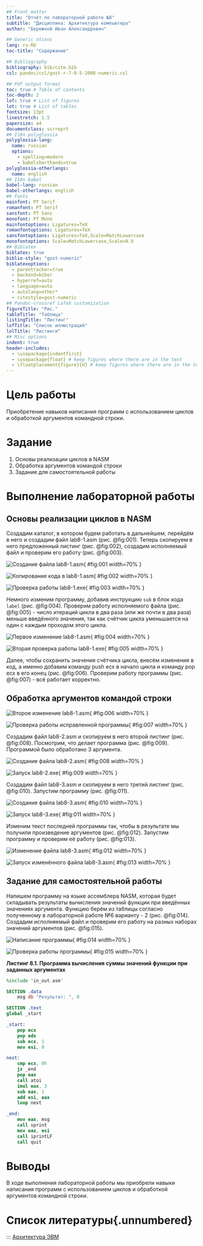 ```yaml
---
## Front matter
title: "Отчёт по лабораторной работе №8"
subtitle: "Дисциплина: Архитектура компьютера"
author: "Бережной Иван Александрович"

## Generic otions
lang: ru-RU
toc-title: "Содержание"

## Bibliography
bibliography: bib/cite.bib
csl: pandoc/csl/gost-r-7-0-5-2008-numeric.csl

## Pdf output format
toc: true # Table of contents
toc-depth: 2
lof: true # List of figures
lot: true # List of tables
fontsize: 13pt
linestretch: 1.5
papersize: a4
documentclass: scrreprt
## I18n polyglossia
polyglossia-lang:
  name: russian
  options:
	- spelling=modern
	- babelshorthands=true
polyglossia-otherlangs:
  name: english
## I18n babel
babel-lang: russian
babel-otherlangs: english
## Fonts
mainfont: PT Serif
romanfont: PT Serif
sansfont: PT Sans
monofont: PT Mono
mainfontoptions: Ligatures=TeX
romanfontoptions: Ligatures=TeX
sansfontoptions: Ligatures=TeX,Scale=MatchLowercase
monofontoptions: Scale=MatchLowercase,Scale=0.9
## Biblatex
biblatex: true
biblio-style: "gost-numeric"
biblatexoptions:
  - parentracker=true
  - backend=biber
  - hyperref=auto
  - language=auto
  - autolang=other*
  - citestyle=gost-numeric
## Pandoc-crossref LaTeX customization
figureTitle: "Рис."
tableTitle: "Таблица"
listingTitle: "Листинг"
lofTitle: "Список иллюстраций"
lolTitle: "Листинги"
## Misc options
indent: true
header-includes:
  - \usepackage{indentfirst}
  - \usepackage{float} # keep figures where there are in the text
  - \floatplacement{figure}{H} # keep figures where there are in the text
---
```


# Цель работы

Приобретение навыков написания программ с использованием циклов и обработкой
аргументов командной строки.

# Задание

1. Основы реализации циклов в NASM
2. Обработка аргументов командой строки
3. Задание для самостоятельной работы

# Выполнение лабораторной работы

## Основы реализации циклов в NASM
Создадим каталог, в котором будем работать в дальнейшем, перейдём в него и создадим файл lab8-1.asm (рис. @fig:001). Теперь скопируем в него предложенный листинг (рис. @fig:002), создадим исполняемый файл и проверим его работу (рис. @fig:003).

![Создание файла lab8-1.asm](image/image1.jpg){ #fig:001 width=70% }

![Копирование кода в lab8-1.asm](image/image2.jpg){ #fig:002 width=70% }

![Проверка работы lab8-1.exe](image/image3.jpg){ #fig:003 width=70% }

Немного изменим программу, добавив инструкцию `sub` в блок кода `label` (рис. @fig:004). Проверим работу исполняемого файла (рис. @fig:005) - число итераций цикла в два раза (или же почти в два раза) меньше введённого значения, так как счётчик цикла уменьшается на один с каждым проходом этого цикла.

![Первое изменение lab8-1.asm](image/image4.jpg){ #fig:004 width=70% }

![Вторая проверка работы lab8-1.exe](image/image5.jpg){ #fig:005 width=70% }

Далее, чтобы сохранить значения счётчика цикла, внесём изменения в код, а именно добавим команду push ecx в начало цикла и команду pop ecx в его конец (рис. @fig:006). Проверим работу программы (рис. @fig:007) - всё работает корректно.

## Обработка аргументов командой строки
![Второе изменение lab8-1.asm](image/image6.jpg){ #fig:006 width=70% }

![Проверка работы исправленной программы](image/image7.jpg){ #fig:007 width=70% }

Создадим файл lab8-2.asm и скопируем в него второй листинг (рис. @fig:008). Посмотрим, что делает программа (рис. @fig:009). Программой было обработано 3 аргумента.

![Создание файла lab8-2.asm](image/image8.jpg){ #fig:008 width=70% }

![Запуск lab8-2.exe](image/image9.jpg){ #fig:009 width=70% }

Создадим файл lab8-3.asm и скопируем в него третий листинг (рис. @fig:010). Запустим программу (рис. @fig:011).

![Создание файла lab8-3.asm](image/image10.jpg){ #fig:010 width=70% }

![Запуск lab8-3.exe](image/image11.jpg){ #fig:011 width=70% }

Изменим текст последней программы так, чтобы в результате мы получили произведение аргументов (рис. @fig:012). Запустим программу и проверим её работу (рис. @fig:013).

![Изменение файла lab8-3.asm](image/image12.jpg){ #fig:012 width=70% }

![Запуск изменённого файла lab8-3.asm](image/image13.jpg){ #fig:013 width=70% }

## Задание для самостоятельной работы
Напишем программу на языке ассемблера NASM, которая будет складывать результаты вычисления значений функции при введённых значениях аргумента. Функцию берём из таблицы согласно полученному в лабораторной работе №6 варианту - 2 (рис. @fig:014). Создадим исполняемый файл и проверим его работу на разных наборах значений аргументов (рис. @fig:015).

![Написание программы](image/image14.jpg){ #fig:014 width=70% }

![Проверка работы программы](image/image15.jpg){ #fig:015 width=70% }

**Листинг 8.1. Программа вычисления суммы значений функции при заданных аргументах**
```nasm
%include 'in_out.asm'

SECTION .data
    msg db "Результат: ", 0

SECTION .text
global _start

_start:
    pop ecx
    pop edx
    sub ecx, 1
    mov esi, 0

next:
    cmp ecx, 0h
    jz _end
    pop eax
    call atoi
    imul eax, 3
    sub eax, 1
    add esi, eax
    loop next

_end:
    mov eax, msg
    call sprint
    mov eax, esi
    call iprintLF
    call quit
```

# Выводы

В ходе выполнения лабораторной работы мы приобрели навыки написания программ с использованием циклов и обработкой аргументов командной строки.

# Список литературы{.unnumbered}

::: [Архитектура ЭВМ](https://esystem.rudn.ru/mod/resource/view.php?id=1030556)
